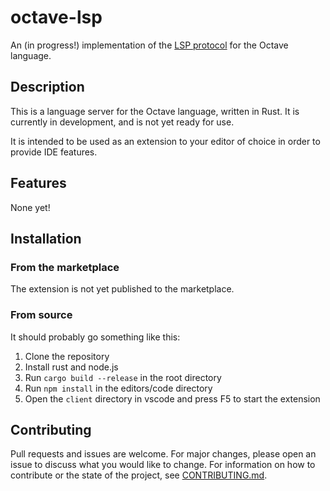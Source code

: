 # octave-lsp
An (in progress!) implementation of the [LSP protocol](https://microsoft.github.io/language-server-protocol/) for the Octave language.

## Description

This is a language server for the Octave language, written in Rust. It is currently in development, and is not yet ready for use.

It is intended to be used as an extension to your editor of choice in order to provide IDE features.

## Features
None yet!
<!-- 
- [ ] Diagnostics
- [ ] Hover
- [ ] Completion
- [ ] Signature Help
- [ ] Go to Definition
- [ ] Rename -->

## Installation

### From the marketplace

The extension is not yet published to the marketplace.

### From source

It should probably go something like this:

1. Clone the repository
2. Install rust and node.js
3. Run `cargo build --release` in the root directory
4. Run `npm install` in the editors/code directory
5. Open the `client` directory in vscode and press F5 to start the extension


## Contributing

Pull requests and issues are welcome. For major changes, please open an issue to discuss what you would like to change. For information on how to contribute or the state of the project, see [CONTRIBUTING.md](CONTRIBUTING.md).

